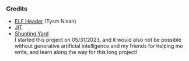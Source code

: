 ### Credits
- [ELF Header](https://wiki.osdev.org/ELF_Tutorial) (Tysm Nisan)<br/>
- [JIT](https://solarianprogrammer.com/2018/01/10/writing-minimal-x86-64-jit-compiler-cpp/) <br/>
- [Shunting Yard](https://github.com/kamyu104/LintCode/blob/master/C%2B%2B/convert-expression-to-reverse-polish-notation.cpp) <br/>
I started this project on 05/31/2023, and it would also not be possible without generative artificial intelligence and my friends for helping me write, and learn along the way for this long project!
